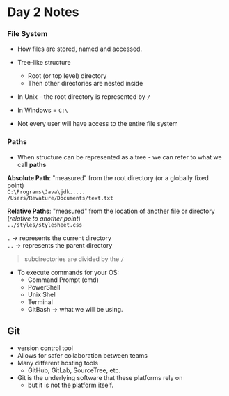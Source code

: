 # Day 2 Notes  

### File System
- How files are stored, named and accessed.  
- Tree-like structure
    - Root (or top level) directory 
    - Then other directories are nested inside

- In Unix - the root directory is represented by `/`  
- In Windows = `C:\`

- Not every user will have access to the entire file system

### Paths  
- When structure can be represented as a tree - we can refer to what we call **paths**  

**Absolute Path**: "measured" from the root directory (or a globally fixed point)  
`C:\Programs\Java\jdk.....`  
`/Users/Revature/Documents/text.txt`  

**Relative Paths**: "measured" from the location of another file or directory (*relative to another point*)  
`../styles/stylesheet.css`  

`.` -> represents the current directory  
`..` -> represents the parent directory
> subdirectories are divided by the `/`

- To execute commands for your OS:
    - Command Prompt (cmd)
    - PowerShell
    - Unix Shell
    - Terminal  
    - GitBash -> what we will be using. 

## Git
- version control tool
- Allows for safer collaboration between teams
- Many different hosting tools
    - GitHub, GitLab, SourceTree, etc.
- Git is the underlying software that these platforms rely on
    - but it is not the platform itself. 
